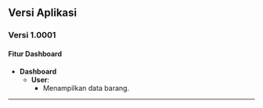 
## Versi Aplikasi

### Versi 1.0001

#### Fitur Dashboard

-   **Dashboard**
    -   **User**:
        -   Menampilkan data barang.


---

